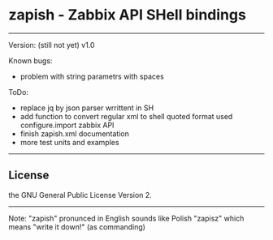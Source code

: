 # zapish - Zabbix API SHell bindings
------------------------------------

Version: (still not yet) v1.0

Known bugs:
- problem with string parametrs with spaces

ToDo:
- replace jq by json parser wrrittent in SH
- add function to convert regular xml to shell quoted format used configure.import zabbix API
- finish zapish.xml documentation
- more test units and examples

------------------------------------
## License ##
the GNU General Public License Version 2.

------------------------------------
Note: "zapish" pronunced in English sounds like Polish "zapisz" which means "write it down!" (as commanding)

